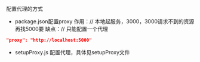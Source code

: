配置代理的方式
- package.json配置proxy
作用：// 本地起服务，3000，3000请求不到的资源再找5000要
缺点：// 只能配置一个代理
```json
"proxy": "http://localhost:5000"
```

- setupProxy.js
配置代理，具体见setupProxy文件
